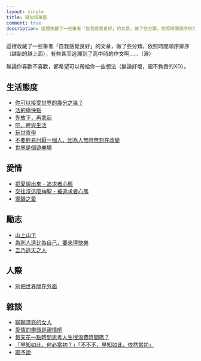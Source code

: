 ```yaml
---
layout: single
title: 疑似精華區
comment: true
description: 這裡收藏了一些筆者「自我感覺良好」的文章，做了些分類，依照時間順序排序（越新的越上面），有些甚至追溯到了高中時的作文啊……（淚）無論你喜歡不喜歡，都希望可以帶給你一些想法（無論好壞，超不負責的XD）。
---
```


這裡收藏了一些筆者「自我感覺良好」的文章，做了些分類，依照時間順序排序（越新的越上面），有些甚至追溯到了高中時的作文啊……（淚）

無論你喜歡不喜歡，都希望可以帶給你一些想法（無論好壞，超不負責的XD）。

## 生活態度

* [你可以接受世界的幾分之幾？](/2014/05/17/embrace-this-world/)
* [活的痛快點](/2012/11/17/how-to-live-a-wonderful-life/)
* [先放下，再拿起](/2012/07/21/always-keep-a-leeway/)
* [吃、睡與生活](/2012/04/28/sleeping-and-eating/)
* [玩世哲學](/2011/12/13/4/)
* [不要輕易討厭一個人，因為人無時無刻在改變](/2010/08/08/51/)
* [世界是個遊樂場](/2010/06/27/59/)

## 愛情

* [把愛說出來 - 追求者心態](/2012/07/31/love-telless-mindset/)
* [交往沒這麼神聖 - 被追求者心態](/2012/12/16/simple-love/)
* [寧靜之愛](/2012/07/05/silent-love/)

## 勵志

* [山上山下](/2011/08/27/15/)
* [為別人遠比為自己，要來得快樂](/2011/08/10/19/)
* [吾乃追天之人](/2011/06/11/30/)

## 人際

* [別把世界關在外面](/2013/08/09/there-is-no-need-to-be-restricted/)

## 雜談

* [聊聊漂亮的女人](/2012/01/16/2/)
* [愛情的盡頭是親情吧](/2011/07/15/23/)
* [每天花一點時間思考人生很浪費時間嗎？](/2011/01/30/42/)
* [「早知如此，何必當初？」「不不不，早知如此，依然當初」](/2010/08/06/54/)
* [取予說](/2007/12/13/181/)